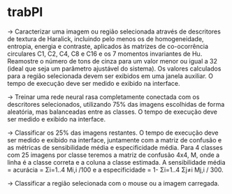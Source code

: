 # trabPI

-> Caracterizar uma imagem ou região selecionada através de descritores de textura de Haralick, incluindo pelo menos os de homogeneidade, entropia, energia e contraste, aplicados às matrizes de co-ocorrência circulares C1, C2, C4, C8 e C16 e os 7 momentos invariantes de Hu. Reamostre o número de tons de cinza para um valor menor ou igual a 32 (ideal que seja um parâmetro ajustável do sistema). Os valores calculados para a região selecionada devem ser exibidos em uma janela auxiliar. O tempo de execução deve ser medido e exibido na interface.

-> Treinar uma rede neural rasa completamente conectada com os descritores selecionados, utilizando 75% das imagens escolhidas de forma aleatória, mas balanceadas entre as classes. O tempo de execução deve ser medido e exibido na interface.

-> Classificar os 25% das imagens restantes. O tempo de execução deve ser medido e exibido na interface, juntamente com a matriz de confusão e as métricas de sensibilidade média e especificidade média. Para 4 classes com 25 imagens por classe teremos a matriz de confusão 4x4, M, onde a linha é a classe correta e a coluna a classe estimada. A sensibilidade média = acurácia = Σi=1..4 Mi,i /100 e a especificidade = 1- Σi=1..4 Σj≠i Mj,i / 300.
 
-> Classificar a região selecionada com o mouse ou a imagem carregada.
